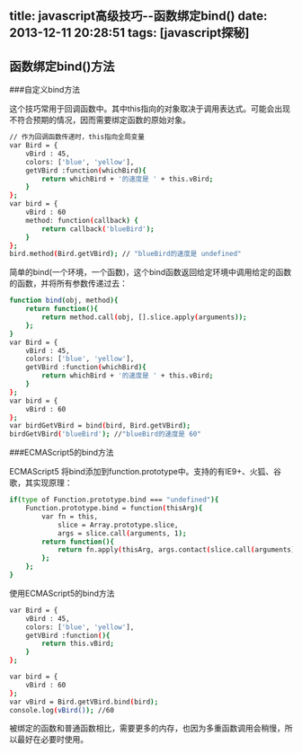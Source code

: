 title: javascript高级技巧--函数绑定bind()
date: 2013-12-11 20:28:51
tags: [javascript探秘]
---

函数绑定bind()方法
----------------------

###自定义bind方法

这个技巧常用于回调函数中。其中this指向的对象取决于调用表达式。可能会出现不符合预期的情况，因而需要绑定函数的原始对象。

```sh
// 作为回调函数传递时，this指向全局变量
var Bird = {
    vBird : 45,
    colors: ['blue', 'yellow'],
    getVBird :function(whichBird){
        return whichBird + '的速度是 ' + this.vBird;
    }
};
var bird = {
    vBird : 60
    method: function(callback) {
        return callback('blueBird');
    }
};
bird.method(Bird.getVBird); // "blueBird的速度是 undefined"
```

简单的bind(一个环境，一个函数)，这个bind函数返回给定环境中调用给定的函数的函数，并将所有参数传递过去：
<!--more-->
```sh
function bind(obj, method){
    return function(){
        return method.call(obj, [].slice.apply(arguments));
    };
}
var Bird = {
    vBird : 45,
    colors: ['blue', 'yellow'],
    getVBird :function(whichBird){
        return whichBird + '的速度是 ' + this.vBird;
    }
};
var bird = {
    vBird : 60
};
var birdGetVBird = bind(bird, Bird.getVBird);
birdGetVBird('blueBird'); //"blueBird的速度是 60"
```

###ECMAScript5的bind方法

ECMAScript5 将bind添加到function.prototype中。支持的有IE9+、火狐、谷歌，其实现原理：

```sh
if(type of Function.prototype.bind === "undefined"){
    Function.prototype.bind = function(thisArg){
        var fn = this,
            slice = Array.prototype.slice,
            args = slice.call(arguments, 1);
        return function(){
            return fn.apply(thisArg, args.contact(slice.call(arguments)));
        };
    };
}
```

使用ECMAScript5的bind方法
```sh
var Bird = {
    vBird : 45,
    colors: ['blue', 'yellow'],
    getVBird :function(){
        return this.vBird;
    }
};

var bird = {
    vBird : 60
};
var vBird = Bird.getVBird.bind(bird);
console.log(vBird()); //60
```

被绑定的函数和普通函数相比，需要更多的内存，也因为多重函数调用会稍慢，所以最好在必要时使用。
